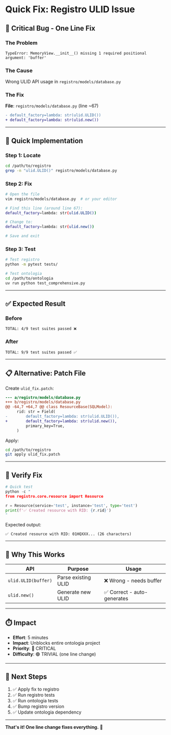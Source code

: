# Quick Fix: Registro ULID Issue

## 🔴 **Critical Bug - One Line Fix**

### The Problem
```
TypeError: MemoryView.__init__() missing 1 required positional argument: 'buffer'
```

### The Cause
Wrong ULID API usage in `registro/models/database.py`

### The Fix

**File**: `registro/models/database.py` (line ~67)

```diff
- default_factory=lambda: str(ulid.ULID())
+ default_factory=lambda: str(ulid.new())
```

---

## 🚀 **Quick Implementation**

### Step 1: Locate
```bash
cd /path/to/registro
grep -n "ulid.ULID()" registro/models/database.py
```

### Step 2: Fix
```bash
# Open the file
vim registro/models/database.py  # or your editor

# Find this line (around line 67):
default_factory=lambda: str(ulid.ULID())

# Change to:
default_factory=lambda: str(ulid.new())

# Save and exit
```

### Step 3: Test
```bash
# Test registro
python -m pytest tests/

# Test ontologia
cd /path/to/ontologia
uv run python test_comprehensive.py
```

---

## ✅ **Expected Result**

### Before
```
TOTAL: 4/9 test suites passed ❌
```

### After
```
TOTAL: 9/9 test suites passed ✅
```

---

## 📋 **Alternative: Patch File**

Create `ulid_fix.patch`:
```diff
--- a/registro/models/database.py
+++ b/registro/models/database.py
@@ -64,7 +64,7 @@ class ResourceBase(SQLModel):
     rid: str = Field(
-        default_factory=lambda: str(ulid.ULID()),
+        default_factory=lambda: str(ulid.new()),
         primary_key=True,
     )
```

Apply:
```bash
cd /path/to/registro
git apply ulid_fix.patch
```

---

## 🧪 **Verify Fix**

```python
# Quick test
python -c "
from registro.core.resource import Resource

r = Resource(service='test', instance='test', type='test')
print(f'✅ Created resource with RID: {r.rid}')
"
```

Expected output:
```
✅ Created resource with RID: 01HQXXX... (26 characters)
```

---

## 📝 **Why This Works**

| API | Purpose | Usage |
|-----|---------|-------|
| `ulid.ULID(buffer)` | Parse existing ULID | ❌ Wrong - needs buffer |
| `ulid.new()` | Generate new ULID | ✅ Correct - auto-generates |

---

## ⏱️ **Impact**

- **Effort**: 5 minutes
- **Impact**: Unblocks entire ontologia project
- **Priority**: 🔴 CRITICAL
- **Difficulty**: 🟢 TRIVIAL (one line change)

---

## 🎯 **Next Steps**

1. ✅ Apply fix to registro
2. ✅ Run registro tests
3. ✅ Run ontologia tests
4. ✅ Bump registro version
5. ✅ Update ontologia dependency

---

**That's it! One line change fixes everything.** 🎉
